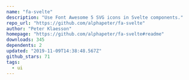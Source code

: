 ```yaml
---
name: "fa-svelte"
description: "Use Font Awesome 5 SVG icons in Svelte components."
repo_url: "https://github.com/alphapeter/fa-svelte"
author: "Peter Klaesson"
homepage: "https://github.com/alphapeter/fa-svelte#readme"
downloads: 345
dependents: 2
updated: "2019-11-09T14:38:48.567Z"
github_stars: 71
tags: 
  - ui
---
```

